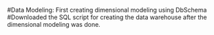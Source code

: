 #Data Modeling: First creating dimensional modeling using DbSchema 
#Downloaded the SQL script for creating the data warehouse after the dimensional modeling was done.
